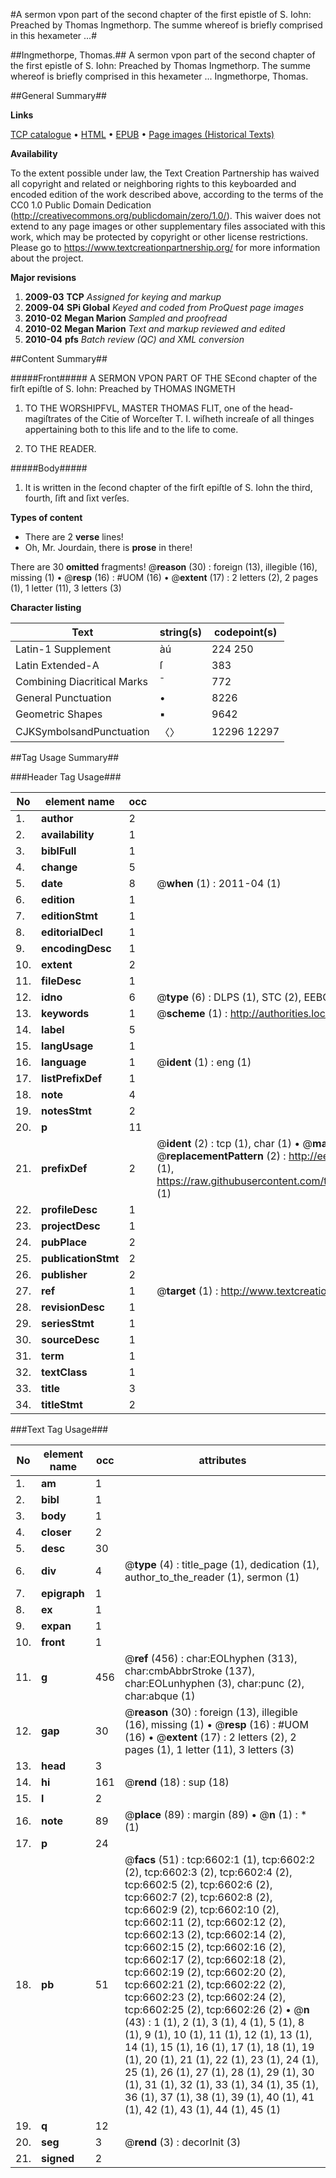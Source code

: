 #A sermon vpon part of the second chapter of the first epistle of S. Iohn: Preached by Thomas Ingmethorp. The summe whereof is briefly comprised in this hexameter  ...#

##Ingmethorpe, Thomas.##
A sermon vpon part of the second chapter of the first epistle of S. Iohn: Preached by Thomas Ingmethorp. The summe whereof is briefly comprised in this hexameter  ...
Ingmethorpe, Thomas.

##General Summary##

**Links**

[TCP catalogue](http://www.ota.ox.ac.uk/tcp/)  • 
[HTML](http://tei.it.ox.ac.uk/tcp/Texts-HTML/free/A04/A04028.html)  • 
[EPUB](http://tei.it.ox.ac.uk/tcp/Texts-EPUB/free/A04/A04028.epub) • 
[Page images (Historical Texts)](https://historicaltexts.jisc.ac.uk/eebo-99841979e)

**Availability**

To the extent possible under law, the Text Creation Partnership has waived all copyright and related or neighboring rights to this keyboarded and encoded edition of the work described above, according to the terms of the CC0 1.0 Public Domain Dedication (http://creativecommons.org/publicdomain/zero/1.0/). This waiver does not extend to any page images or other supplementary files associated with this work, which may be protected by copyright or other license restrictions. Please go to https://www.textcreationpartnership.org/ for more information about the project.

**Major revisions**

1. __2009-03__ __TCP__ *Assigned for keying and markup*
1. __2009-04__ __SPi Global__ *Keyed and coded from ProQuest page images*
1. __2010-02__ __Megan Marion__ *Sampled and proofread*
1. __2010-02__ __Megan Marion__ *Text and markup reviewed and edited*
1. __2010-04__ __pfs__ *Batch review (QC) and XML conversion*

##Content Summary##

#####Front#####
A SERMON VPON PART OF THE SEcond chapter of the firſt epiſtle of S. Iohn: Preached by THOMAS INGMETH
1. TO THE WORSHIPFVL, MASTER THOMAS FLIT, one of the head-magiſtrates of the Citie of Worceſter T. I. wiſheth increaſe of all thinges appertaining both to this life and to the life to come.

1. TO THE READER.

#####Body#####

1. It is written in the ſecond chapter of the firſt epiſtle of S. Iohn the third, fourth, ſift and ſixt verſes.

**Types of content**

  * There are 2 **verse** lines!
  * Oh, Mr. Jourdain, there is **prose** in there!

There are 30 **omitted** fragments! 
 @__reason__ (30) : foreign (13), illegible (16), missing (1)  •  @__resp__ (16) : #UOM (16)  •  @__extent__ (17) : 2 letters (2), 2 pages (1), 1 letter (11), 3 letters (3)

**Character listing**


|Text|string(s)|codepoint(s)|
|---|---|---|
|Latin-1 Supplement|àú|224 250|
|Latin Extended-A|ſ|383|
|Combining             Diacritical Marks|̄|772|
|General Punctuation|•|8226|
|Geometric Shapes|▪|9642|
|CJKSymbolsandPunctuation|〈〉|12296 12297|

##Tag Usage Summary##

###Header Tag Usage###

|No|element name|occ|attributes|
|---|---|---|---|
|1.|__author__|2||
|2.|__availability__|1||
|3.|__biblFull__|1||
|4.|__change__|5||
|5.|__date__|8| @__when__ (1) : 2011-04 (1)|
|6.|__edition__|1||
|7.|__editionStmt__|1||
|8.|__editorialDecl__|1||
|9.|__encodingDesc__|1||
|10.|__extent__|2||
|11.|__fileDesc__|1||
|12.|__idno__|6| @__type__ (6) : DLPS (1), STC (2), EEBO-CITATION (1), PROQUEST (1), VID (1)|
|13.|__keywords__|1| @__scheme__ (1) : http://authorities.loc.gov/ (1)|
|14.|__label__|5||
|15.|__langUsage__|1||
|16.|__language__|1| @__ident__ (1) : eng (1)|
|17.|__listPrefixDef__|1||
|18.|__note__|4||
|19.|__notesStmt__|2||
|20.|__p__|11||
|21.|__prefixDef__|2| @__ident__ (2) : tcp (1), char (1)  •  @__matchPattern__ (2) : ([0-9\-]+):([0-9IVX]+) (1), (.+) (1)  •  @__replacementPattern__ (2) : http://eebo.chadwyck.com/downloadtiff?vid=$1&page=$2 (1), https://raw.githubusercontent.com/textcreationpartnership/Texts/master/tcpchars.xml#$1 (1)|
|22.|__profileDesc__|1||
|23.|__projectDesc__|1||
|24.|__pubPlace__|2||
|25.|__publicationStmt__|2||
|26.|__publisher__|2||
|27.|__ref__|1| @__target__ (1) : http://www.textcreationpartnership.org/docs/. (1)|
|28.|__revisionDesc__|1||
|29.|__seriesStmt__|1||
|30.|__sourceDesc__|1||
|31.|__term__|1||
|32.|__textClass__|1||
|33.|__title__|3||
|34.|__titleStmt__|2||


###Text Tag Usage###

|No|element name|occ|attributes|
|---|---|---|---|
|1.|__am__|1||
|2.|__bibl__|1||
|3.|__body__|1||
|4.|__closer__|2||
|5.|__desc__|30||
|6.|__div__|4| @__type__ (4) : title_page (1), dedication (1), author_to_the_reader (1), sermon (1)|
|7.|__epigraph__|1||
|8.|__ex__|1||
|9.|__expan__|1||
|10.|__front__|1||
|11.|__g__|456| @__ref__ (456) : char:EOLhyphen (313), char:cmbAbbrStroke (137), char:EOLunhyphen (3), char:punc (2), char:abque (1)|
|12.|__gap__|30| @__reason__ (30) : foreign (13), illegible (16), missing (1)  •  @__resp__ (16) : #UOM (16)  •  @__extent__ (17) : 2 letters (2), 2 pages (1), 1 letter (11), 3 letters (3)|
|13.|__head__|3||
|14.|__hi__|161| @__rend__ (18) : sup (18)|
|15.|__l__|2||
|16.|__note__|89| @__place__ (89) : margin (89)  •  @__n__ (1) : * (1)|
|17.|__p__|24||
|18.|__pb__|51| @__facs__ (51) : tcp:6602:1 (1), tcp:6602:2 (2), tcp:6602:3 (2), tcp:6602:4 (2), tcp:6602:5 (2), tcp:6602:6 (2), tcp:6602:7 (2), tcp:6602:8 (2), tcp:6602:9 (2), tcp:6602:10 (2), tcp:6602:11 (2), tcp:6602:12 (2), tcp:6602:13 (2), tcp:6602:14 (2), tcp:6602:15 (2), tcp:6602:16 (2), tcp:6602:17 (2), tcp:6602:18 (2), tcp:6602:19 (2), tcp:6602:20 (2), tcp:6602:21 (2), tcp:6602:22 (2), tcp:6602:23 (2), tcp:6602:24 (2), tcp:6602:25 (2), tcp:6602:26 (2)  •  @__n__ (43) : 1 (1), 2 (1), 3 (1), 4 (1), 5 (1), 8 (1), 9 (1), 10 (1), 11 (1), 12 (1), 13 (1), 14 (1), 15 (1), 16 (1), 17 (1), 18 (1), 19 (1), 20 (1), 21 (1), 22 (1), 23 (1), 24 (1), 25 (1), 26 (1), 27 (1), 28 (1), 29 (1), 30 (1), 31 (1), 32 (1), 33 (1), 34 (1), 35 (1), 36 (1), 37 (1), 38 (1), 39 (1), 40 (1), 41 (1), 42 (1), 43 (1), 44 (1), 45 (1)|
|19.|__q__|12||
|20.|__seg__|3| @__rend__ (3) : decorInit (3)|
|21.|__signed__|2||
